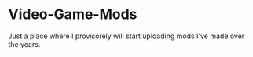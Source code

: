 # Video-Game-Mods

Just a place where I provisorely will start uploading mods I've made over the years.
